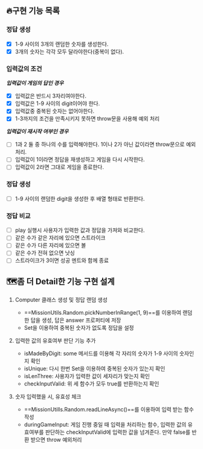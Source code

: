 ## 🔥구현 기능 목록

### 정답 생성
- [x] 1-9 사이의 3개의 랜덤한 숫자를 생성한다.
- [x] 3개의 숫자는 각각 모두 달라야한다(중복이 없다).

### 입력값의 조건
__*입력값이 게임의 답인 경우*__
- [x] 입력값은 반드시 3자리여야한다.
- [x] 입력값은 1-9 사이의 digit이어야 한다.
- [x] 입력값중 중복된 숫자는 없어야한다.
- [x] 1-3까지의 조건을 만족시키지 못하면 throw문을 사용해 예외 처리

__*입력값이 재시작 여부인 경우*__
- [ ] 1과 2 둘 중 하나의 수를 입력해야한다. 1이나 2가 아닌 값이라면 throw문으로 예외처리.
- [ ] 입력값이 1이라면 정답을 재생성하고 게임을 다시 시작한다.
- [ ] 입력값이 2라면 그대로 게임을 종료한다. 

### 정답 생성
- [ ] 1-9 사이의 랜덤한 digit을 생성한 후 배열 형태로 반환한다.

### 정답 비교
- [ ] play 실행시 사용자가 입력한 값과 정답을 가져와 비교한다.
- [ ] 같은 수가 같은 자리에 있으면 스트라이크
- [ ] 같은 수가 다른 자리에 있으면 볼
- [ ] 같은 수가 전혀 없으면 낫싱
- [ ] 스트라이크가 3이면 성공 멘트와 함께 종료

## 🗺️좀 더 Detail한 기능 구현 설계 

1. Computer 클래스 생성 및 정답 랜덤 생성
    - ==MissionUtils.Random.pickNumberInRange(1, 9)==를 이용하여 랜덤한 답을 생성, 답은 answer 프로퍼티에 저장
    - Set을 이용하여 중복된 숫자가 없도록 정답을 설정

2. 입력한 값의 유효여부 판단 기능 추가
    - isMadeByDigit: some 메서드를 이용해 각 자리의 숫자가 1-9 사이의 숫자인지 확인
    - isUnique: 다시 한번 Set을 이용하여 중복된 숫자가 있는지 확인
    - isLenThree: 사용자가 입력한 값이 세자리가 맞는지 확인
    - checkInputValid: 위 세 함수가 모두 true를 반환하는지 확인

3. 숫자 입력했을 시, 유효성 체크
    - ==MissionUtills.Random.readLineAsync()==를 이용하여 입력 받는 함수 작성
    - duringGameInput: 게임 진행 중일 때 입력을 처리하는 함수, 입력한 값의 유효여부를 판단하는 checkInputValid에 입력한 값을 넘겨준다. 만약 false를 반환 받으면 throw 예외처리
    